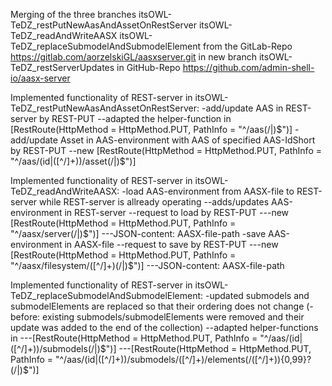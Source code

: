 Merging of the three branches
 itsOWL-TeDZ_restPutNewAasAndAssetOnRestServer
 itsOWL-TeDZ_readAndWriteAASX
 itsOWL-TeDZ_replaceSubmodelAndSubmodelElement
from the GitLab-Repo
 https://gitlab.com/aorzelskiGL/aasxserver.git
in new branch
 itsOWL-TeDZ_restServerUpdates
in GitHub-Repo
 https://github.com/admin-shell-io/aasx-server

Implemented functionality of REST-server in itsOWL-TeDZ_restPutNewAasAndAssetOnRestServer:
-add/update AAS in REST-server by REST-PUT
--adapted the helper-function in [RestRoute(HttpMethod = HttpMethod.PUT, PathInfo = "^/aas(/|)$")] 
-add/update Asset in AAS-environment with AAS of specified AAS-IdShort by REST-PUT
--new [RestRoute(HttpMethod = HttpMethod.PUT, PathInfo = "^/aas/(id|([^/]+))/asset(/|)$")]

Implemented functionality of REST-server in itsOWL-TeDZ_readAndWriteAASX:
-load AAS-environment from AASX-file to REST-server while REST-server is allready operating
--adds/updates AAS-environment in REST-server
--request to load by REST-PUT
---new [RestRoute(HttpMethod = HttpMethod.PUT, PathInfo = "^/aasx/server(/|)$")]
---JSON-content: AASX-file-path
-save AAS-environment in AASX-file
--request to save by REST-PUT
---new [RestRoute(HttpMethod = HttpMethod.PUT, PathInfo = "^/aasx/filesystem/([^/]+)(/|)$")]
---JSON-content: AASX-file-path

Implemented functionality of REST-server in itsOWL-TeDZ_replaceSubmodelAndSubmodelElement:
-updated submodels and submodelElements are replaced so that their ordering does not change
(-before: existing submodels/submodelElements were removed and their update was added to the end of the collection)
--adapted helper-functions in 
---[RestRoute(HttpMethod = HttpMethod.PUT, PathInfo = "^/aas/(id|([^/]+))/submodels(/|)$")]
---[RestRoute(HttpMethod = HttpMethod.PUT, PathInfo = "^/aas/(id|([^/]+))/submodels/([^/]+)/elements(/([^/]+)){0,99}?(/|)$")]
